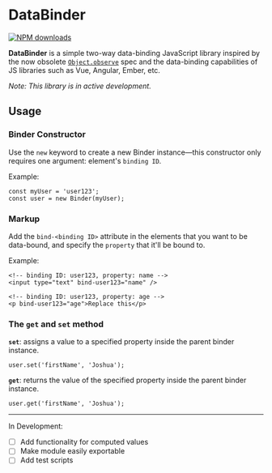 # DataBinder

[![NPM downloads](https://img.shields.io/npm/dm/databinder.svg)](https://npmjs.org/package/databinder "View this project on NPM")

**DataBinder** is a simple two-way data-binding JavaScript library inspired by the now obsolete [`Object.observe`](https://developer.mozilla.org/en-US/docs/Web/JavaScript/Reference/Global_Objects/Object/observe) spec and the data-binding capabilities of JS libraries such as Vue, Angular, Ember, etc.

*Note: This library is in active development.*

## Usage

###

### Binder Constructor

Use the `new` keyword to create a new Binder instance—this constructor only requires one argument: element's `binding ID`.

Example:

```
const myUser = 'user123';
const user = new Binder(myUser);
```


### Markup

Add the `bind-<binding ID>` attribute in the elements that you want to be data-bound, and specify the `property` that it'll be bound to.

Example:

```
<!-- binding ID: user123, property: name -->
<input type="text" bind-user123="name" />

<!-- binding ID: user123, property: age -->
<p bind-user123="age">Replace this</p>
```

### The `get` and `set` method

**`set`**: assigns a value to a specified property inside the parent binder instance.


```
user.set('firstName', 'Joshua');
```

**`get`**: returns the value of the specified property inside the parent binder instance.

```
user.get('firstName', 'Joshua');
```

___

In Development:

- [ ] Add functionality for computed values
- [ ] Make module easily exportable
- [ ] Add test scripts
